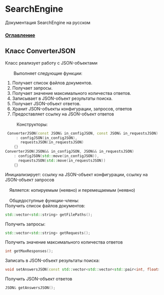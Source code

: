 # SearchEngine
Документация SearchEngine на русском

### [Оглавление](../index.md)

## Класс ConverterJSON
Класс реализует работу с JSON-объектами\
\
&emsp;&emsp;Выполняет следующие функции:
		
1. Получает список файлов документов.
2. Получает запросы.
3. Получает значение максимального количества ответов.
4. Записывает в JSON-объект результаты поиска.
5. Получает JSON-объект ответов.
6. Хранит JSON-объекты конфигурации, запросов, ответов
7. Предоставляет ссылку на JSON-объект ответов\
\
&emsp;Конструкторы:
```cpp
 ConverterJSON(const JSON& in_configJSON, const JSON& in_requestsJSON)
     : configJSON(in_configJSON),
       requestsJSON(in_requestsJSON)
    {}
ConverterJSON(JSON&& in_configJSON, JSON&& in_requestsJSON)
    : configJSON(std::move(in_configJSON)),
      requestsJSON(std::move(in_requestsJSON))
    {}
```
Инициализирует: ссылку на JSON-объект конфигурации, ссылку на JSON-объект запросов\
\
&emsp;Является: копируемым (неявно) и перемещаемым (неявно)\
\
&emsp;Общедоступные функции-члены:\
Получить список файлов документов:
```cpp
std::vector<std::string> getFilePaths();
```
Получить запросы:
```cpp
std::vector<std::string> getRequests();
```
Получить значение максимального количества ответов
```cpp
int getMaxResponses();
```
Записать в JSON-объект результаты поиска:
```cpp
void setAnswersJSON(const std::vector<std::vector<std::pair<int, float>>>& answers, int maxResponses);
```
Получить JSON-объект ответов
```cpp
JSON& getAnswersJSON();
